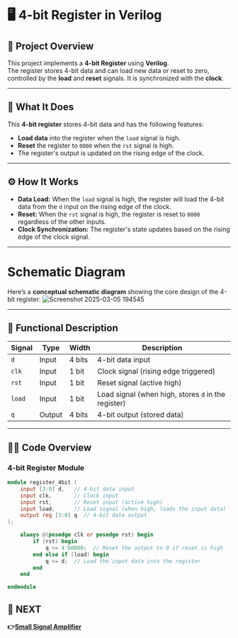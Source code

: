 # 🖥️ 4-bit Register in Verilog

## 📜 Project Overview
This project implements a **4-bit Register** using **Verilog**.  
The register stores 4-bit data and can load new data or reset to zero, controlled by the **load** and **reset** signals. It is synchronized with the **clock**.

---

## 📝 What It Does

This **4-bit register** stores 4-bit data and has the following features:

- **Load data** into the register when the `load` signal is high.
- **Reset** the register to `0000` when the `rst` signal is high.
- The register's output is updated on the rising edge of the clock.

---

## ⚙️ How It Works

- **Data Load:** When the `load` signal is high, the register will load the 4-bit data from the `d` input on the rising edge of the clock.
- **Reset:** When the `rst` signal is high, the register is reset to `0000` regardless of the other inputs.
- **Clock Synchronization:** The register's state updates based on the rising edge of the clock signal.

---


# Schematic Diagram

Here’s a **conceptual schematic diagram** showing the core design of the 4-bit register:
![Screenshot 2025-03-05 194545](https://github.com/user-attachments/assets/1b3a7a57-23ab-4518-8462-3cecf2d8311a)



---

## 🔨 Functional Description

| Signal  | Type  | Width | Description |
|---------|-------|-------|-------------|
| `d`     | Input | 4 bits | 4-bit data input |
| `clk`   | Input | 1 bit | Clock signal (rising edge triggered) |
| `rst`   | Input | 1 bit | Reset signal (active high) |
| `load`  | Input | 1 bit | Load signal (when high, stores `d` in the register) |
| `q`     | Output | 4 bits | 4-bit output (stored data) |

---



## 🧑‍💻 Code Overview

### **4-bit Register Module**

```verilog
module register_4bit (
    input [3:0] d,   // 4-bit data input
    input clk,       // Clock input
    input rst,       // Reset input (active high)
    input load,      // Load signal (when high, loads the input data)
    output reg [3:0] q  // 4-bit data output
);

    always @(posedge clk or posedge rst) begin
        if (rst) begin
            q <= 4'b0000;  // Reset the output to 0 if reset is high
        end else if (load) begin
            q <= d;  // Load the input data into the register
        end
    end

endmodule
```
## 🔹 NEXT  
**👉[Small Signal Amplifier](../../../Notes/Analog_Circuits/Analog_Basic/Small_Signal_Amplifier)**
